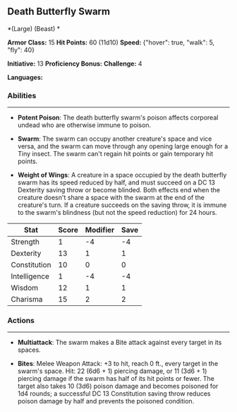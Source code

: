 ## Death Butterfly Swarm
*(Large) (Beast) *

**Armor Class:** 15
**Hit Points:** 60 (11d10)
**Speed:** {"hover": true, "walk": 5, "fly": 40}

**Initiative:** 13
**Proficiency Bonus:**
**Challenge:** 4

**Languages:** 

### Abilities
 --- 
- **Potent Poison**: The death butterfly swarm's poison affects corporeal undead who are otherwise immune to poison.

- **Swarm**: The swarm can occupy another creature's space and vice versa, and the swarm can move through any opening large enough for a Tiny insect. The swarm can't regain hit points or gain temporary hit points.

- **Weight of Wings**: A creature in a space occupied by the death butterfly swarm has its speed reduced by half, and must succeed on a DC 13 Dexterity saving throw or become blinded. Both effects end when the creature doesn't share a space with the swarm at the end of the creature's turn. If a creature succeeds on the saving throw, it is immune to the swarm's blindness (but not the speed reduction) for 24 hours.



| Stat | Score | Modifier | Save |
| ---- | ---- | ---- | ---- |
| Strength | 1 | -4 | -4 |
| Dexterity | 13 | 1 | 1 |
| Constitution | 10 | 0 | 0 |
| Intelligence | 1 | -4 | -4 |
| Wisdom | 12 | 1 | 1 |
| Charisma | 15 | 2 | 2 |

### Actions
 --- 
- **Multiattack**: The swarm makes a Bite attack against every target in its spaces.

- **Bites**: Melee Weapon Attack: +3 to hit, reach 0 ft., every target in the swarm's space. Hit: 22 (6d6 + 1) piercing damage, or 11 (3d6 + 1) piercing damage if the swarm has half of its hit points or fewer. The target also takes 10 (3d6) poison damage and becomes poisoned for 1d4 rounds; a successful DC 13 Constitution saving throw reduces poison damage by half and prevents the poisoned condition.

